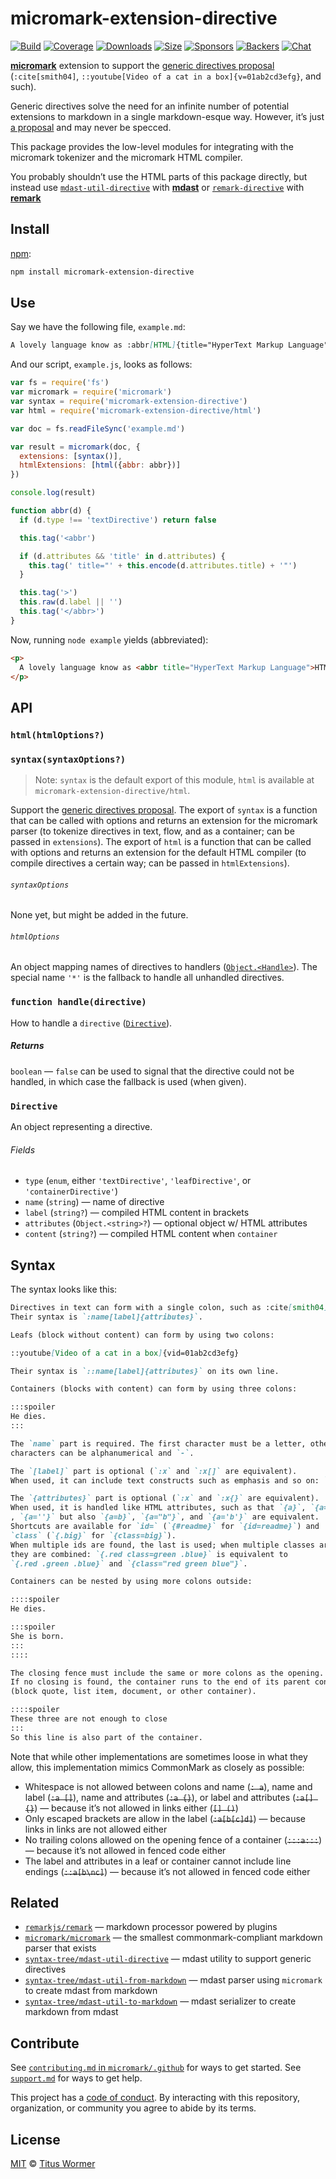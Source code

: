# micromark-extension-directive

[![Build][build-badge]][build]
[![Coverage][coverage-badge]][coverage]
[![Downloads][downloads-badge]][downloads]
[![Size][size-badge]][size]
[![Sponsors][sponsors-badge]][collective]
[![Backers][backers-badge]][collective]
[![Chat][chat-badge]][chat]

**[micromark][]** extension to support the [generic directives proposal][prop]
(`:cite[smith04]`, `::youtube[Video of a cat in a box]{v=01ab2cd3efg}`, and
such).

Generic directives solve the need for an infinite number of potential extensions
to markdown in a single markdown-esque way.
However, it’s just [a proposal][prop] and may never be specced.

This package provides the low-level modules for integrating with the micromark
tokenizer and the micromark HTML compiler.

You probably shouldn’t use the HTML parts of this package directly, but instead
use [`mdast-util-directive`][mdast-util-directive] with **[mdast][]** or
[`remark-directive`][remark-directive] with **[remark][]**

## Install

[npm][]:

```sh
npm install micromark-extension-directive
```

## Use

Say we have the following file, `example.md`:

```markdown
A lovely language know as :abbr[HTML]{title="HyperText Markup Language"}.
```

And our script, `example.js`, looks as follows:

```js
var fs = require('fs')
var micromark = require('micromark')
var syntax = require('micromark-extension-directive')
var html = require('micromark-extension-directive/html')

var doc = fs.readFileSync('example.md')

var result = micromark(doc, {
  extensions: [syntax()],
  htmlExtensions: [html({abbr: abbr})]
})

console.log(result)

function abbr(d) {
  if (d.type !== 'textDirective') return false

  this.tag('<abbr')

  if (d.attributes && 'title' in d.attributes) {
    this.tag(' title="' + this.encode(d.attributes.title) + '"')
  }

  this.tag('>')
  this.raw(d.label || '')
  this.tag('</abbr>')
}
```

Now, running `node example` yields (abbreviated):

```html
<p>
  A lovely language know as <abbr title="HyperText Markup Language">HTML</abbr>.
</p>
```

## API

### `html(htmlOptions?)`

### `syntax(syntaxOptions?)`

> Note: `syntax` is the default export of this module, `html` is available at
> `micromark-extension-directive/html`.

Support the [generic directives proposal][prop].
The export of `syntax` is a function that can be called with options and returns
an extension for the micromark parser (to tokenize directives in text, flow,
and as a container; can be passed in `extensions`).
The export of `html` is a function that can be called with options and returns
an extension for the default HTML compiler (to compile directives a certain way;
can be passed in `htmlExtensions`).

###### `syntaxOptions`

None yet, but might be added in the future.

###### `htmlOptions`

An object mapping names of directives to handlers ([`Object.<Handle>`][handle]).
The special name `'*'` is the fallback to handle all unhandled directives.

### `function handle(directive)`

How to handle a `directive` ([`Directive`][directive]).

##### Returns

`boolean` — `false` can be used to signal that the directive could not be
handled, in which case the fallback is used (when given).

### `Directive`

An object representing a directive.

###### Fields

- `type` (`enum`, either `'textDirective'`, `'leafDirective'`, or
  `'containerDirective'`)
- `name` (`string`) — name of directive
- `label` (`string?`) — compiled HTML content in brackets
- `attributes` (`Object.<string>?`) — optional object w/ HTML attributes
- `content` (`string?`) — compiled HTML content when `container`

## Syntax

The syntax looks like this:

```markdown
Directives in text can form with a single colon, such as :cite[smith04].
Their syntax is `:name[label]{attributes}`.

Leafs (block without content) can form by using two colons:

::youtube[Video of a cat in a box]{vid=01ab2cd3efg}

Their syntax is `::name[label]{attributes}` on its own line.

Containers (blocks with content) can form by using three colons:

:::spoiler
He dies.
:::

The `name` part is required. The first character must be a letter, other
characters can be alphanumerical and `-`.

The `[label]` part is optional (`:x` and `:x[]` are equivalent).
When used, it can include text constructs such as emphasis and so on: `x[a *b* c]`.

The `{attributes}` part is optional (`:x` and `:x{}` are equivalent).
When used, it is handled like HTML attributes, such as that `{a}`, `{a=""}`,
, `{a=''}` but also `{a=b}`, `{a="b"}`, and `{a='b'}` are equivalent.
Shortcuts are available for `id=` (`{#readme}` for `{id=readme}`) and
`class` (`{.big}` for `{class=big}`).
When multiple ids are found, the last is used; when multiple classes are found,
they are combined: `{.red class=green .blue}` is equivalent to
`{.red .green .blue}` and `{class="red green blue"}`.

Containers can be nested by using more colons outside:

::::spoiler
He dies.

:::spoiler
She is born.
:::
::::

The closing fence must include the same or more colons as the opening.
If no closing is found, the container runs to the end of its parent container
(block quote, list item, document, or other container).

::::spoiler
These three are not enough to close
:::
So this line is also part of the container.
```

Note that while other implementations are sometimes loose in what they allow,
this implementation mimics CommonMark as closely as possible:

- Whitespace is not allowed between colons and name (~~`: a`~~), name and
  label (~~`:a []`~~), name and attributes (~~`:a {}`~~), or label and
  attributes (~~`:a[] {}`~~) — because it’s not allowed in links either
  (~~`[] ()`~~)
- Only escaped brackets are allow in the label (~~`:a[b[c]d]`~~) — because
  links in links are not allowed either
- No trailing colons allowed on the opening fence of a container
  (~~`:::a:::`~~) — because it’s not allowed in fenced code either
- The label and attributes in a leaf or container cannot include line endings
  (~~`::a[b\nc]`~~) — because it’s not allowed in fenced code either

## Related

- [`remarkjs/remark`][remark]
  — markdown processor powered by plugins
- [`micromark/micromark`][micromark]
  — the smallest commonmark-compliant markdown parser that exists
- [`syntax-tree/mdast-util-directive`][mdast-util-directive]
  — mdast utility to support generic directives
- [`syntax-tree/mdast-util-from-markdown`][from-markdown]
  — mdast parser using `micromark` to create mdast from markdown
- [`syntax-tree/mdast-util-to-markdown`][to-markdown]
  — mdast serializer to create markdown from mdast

## Contribute

See [`contributing.md` in `micromark/.github`][contributing] for ways to get
started.
See [`support.md`][support] for ways to get help.

This project has a [code of conduct][coc].
By interacting with this repository, organization, or community you agree to
abide by its terms.

## License

[MIT][license] © [Titus Wormer][author]

<!-- Definitions -->

[build-badge]: https://img.shields.io/travis/micromark/micromark-extension-directive.svg
[build]: https://travis-ci.org/micromark/micromark-extension-directive
[coverage-badge]: https://img.shields.io/codecov/c/github/micromark/micromark-extension-directive.svg
[coverage]: https://codecov.io/github/micromark/micromark-extension-directive
[downloads-badge]: https://img.shields.io/npm/dm/micromark-extension-directive.svg
[downloads]: https://www.npmjs.com/package/micromark-extension-directive
[size-badge]: https://img.shields.io/bundlephobia/minzip/micromark-extension-directive.svg
[size]: https://bundlephobia.com/result?p=micromark-extension-directive
[sponsors-badge]: https://opencollective.com/unified/sponsors/badge.svg
[backers-badge]: https://opencollective.com/unified/backers/badge.svg
[collective]: https://opencollective.com/unified
[chat-badge]: https://img.shields.io/badge/chat-discussions-success.svg
[chat]: https://github.com/micromark/unist/discussions
[npm]: https://docs.npmjs.com/cli/install
[license]: license
[author]: https://wooorm.com
[contributing]: https://github.com/micromark/.github/blob/HEAD/contributing.md
[support]: https://github.com/micromark/.github/blob/HEAD/support.md
[coc]: https://github.com/micromark/.github/blob/HEAD/code-of-conduct.md
[micromark]: https://github.com/micromark/micromark
[from-markdown]: https://github.com/syntax-tree/mdast-util-from-markdown
[to-markdown]: https://github.com/syntax-tree/mdast-util-to-markdown
[remark]: https://github.com/remarkjs/remark
[mdast]: https://github.com/syntax-tree/mdast
[prop]: https://talk.commonmark.org/t/generic-directives-plugins-syntax/444
[mdast-util-directive]: https://github.com/syntax-tree/mdast-util-directive
[remark-directive]: https://github.com/remarkjs/remark-directive
[handle]: #function-handledirective
[directive]: #directive
